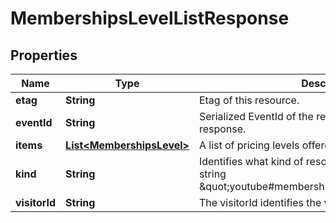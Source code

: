 

# MembershipsLevelListResponse


## Properties

Name | Type | Description | Notes
------------ | ------------- | ------------- | -------------
**etag** | **String** | Etag of this resource. |  [optional]
**eventId** | **String** | Serialized EventId of the request which produced this response. |  [optional]
**items** | [**List&lt;MembershipsLevel&gt;**](MembershipsLevel.md) | A list of pricing levels offered by a creator to the fans. |  [optional]
**kind** | **String** | Identifies what kind of resource this is. Value: the fixed string \&quot;youtube#membershipsLevelListResponse\&quot;. |  [optional]
**visitorId** | **String** | The visitorId identifies the visitor. |  [optional]



